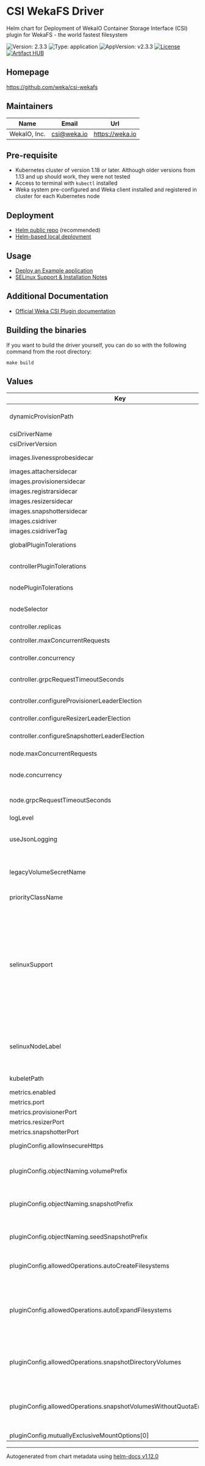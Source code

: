 # CSI WekaFS Driver
Helm chart for Deployment of WekaIO Container Storage Interface (CSI) plugin for WekaFS - the world fastest filesystem

![Version: 2.3.3](https://img.shields.io/badge/Version-2.3.3-informational?style=flat-square) ![Type: application](https://img.shields.io/badge/Type-application-informational?style=flat-square) ![AppVersion: v2.3.3](https://img.shields.io/badge/AppVersion-v2.3.3-informational?style=flat-square)
[![License](https://img.shields.io/badge/License-Apache%202.0-blue.svg)](https://opensource.org/licenses/Apache-2.0)
[![Artifact HUB](https://img.shields.io/endpoint?url=https://artifacthub.io/badge/repository/csi-wekafs)](https://artifacthub.io/packages/search?repo=csi-wekafs)

## Homepage
https://github.com/weka/csi-wekafs

## Maintainers

| Name | Email | Url |
| ---- | ------ | --- |
| WekaIO, Inc. | <csi@weka.io> | <https://weka.io> |

## Pre-requisite
- Kubernetes cluster of version 1.18 or later. Although older versions from 1.13 and up should work, they were not tested
- Access to terminal with `kubectl` installed
- Weka system pre-configured and Weka client installed and registered in cluster for each Kubernetes node

## Deployment
- [Helm public repo](https://artifacthub.io/packages/helm/csi-wekafs/csi-wekafsplugin) (recommended)
- [Helm-based local deployment](charts/csi-wekafsplugin/LOCAL.md)

## Usage
- [Deploy an Example application](docs/usage.md)
- [SELinux Support & Installation Notes](selinux/README.md)

## Additional Documentation
- [Official Weka CSI Plugin documentation](https://docs.weka.io/appendix/weka-csi-plugin)

## Building the binaries
If you want to build the driver yourself, you can do so with the following command from the root directory:

```console
make build
```

## Values

| Key | Type | Default | Description |
|-----|------|---------|-------------|
| dynamicProvisionPath | string | `"csi-volumes"` | Directory in root of file system where dynamic volumes are provisioned |
| csiDriverName | string | `"csi.weka.io"` | Name of the driver (and provisioner) |
| csiDriverVersion | string | `"2.3.3"` | CSI driver version |
| images.livenessprobesidecar | string | `"registry.k8s.io/sig-storage/livenessprobe:v2.12.0"` | CSI liveness probe sidecar image URL |
| images.attachersidecar | string | `"registry.k8s.io/sig-storage/csi-attacher:v4.5.0"` | CSI attacher sidecar image URL |
| images.provisionersidecar | string | `"registry.k8s.io/sig-storage/csi-provisioner:v4.0.0"` | CSI provisioner sidecar image URL |
| images.registrarsidecar | string | `"registry.k8s.io/sig-storage/csi-node-driver-registrar:v2.10.0"` | CSI registrar sidercar |
| images.resizersidecar | string | `"registry.k8s.io/sig-storage/csi-resizer:v1.9.3"` | CSI resizer sidecar image URL |
| images.snapshottersidecar | string | `"registry.k8s.io/sig-storage/csi-snapshotter:v6.3.3"` | CSI snapshotter sidecar image URL |
| images.csidriver | string | `"quay.io/weka.io/csi-wekafs"` | CSI driver main image URL |
| images.csidriverTag | string | `"2.3.3"` | CSI driver tag |
| globalPluginTolerations | list | `[{"effect":"NoSchedule","key":"node-role.kubernetes.io/master","operator":"Exists"}]` | Tolerations for all CSI driver components |
| controllerPluginTolerations | list | `[{"effect":"NoSchedule","key":"node-role.kubernetes.io/master","operator":"Exists"}]` | Tolerations for CSI controller component only (by default same as global) |
| nodePluginTolerations | list | `[{"effect":"NoSchedule","key":"node-role.kubernetes.io/master","operator":"Exists"}]` | Tolerations for CSI node component only (by default same as global) |
| nodeSelector | object | `{}` | Optional nodeSelector for CSI plugin deployment on certain Kubernetes nodes only |
| controller.replicas | int | `2` | Controller number of replicas |
| controller.maxConcurrentRequests | int | `5` | Maximum concurrent requests from sidecars (global) |
| controller.concurrency | object | `{"createSnapshot":5,"createVolume":5,"deleteSnapshot":5,"deleteVolume":1,"expandVolume":5}` | maximum concurrent operations per operation type |
| controller.grpcRequestTimeoutSeconds | int | `30` | Return GRPC Unavailable if request waits in queue for that long time (seconds) |
| controller.configureProvisionerLeaderElection | bool | `true` | Configure provisioner sidecar for leader election |
| controller.configureResizerLeaderElection | bool | `true` | Configure resizer sidecar for leader election |
| controller.configureSnapshotterLeaderElection | bool | `true` | Configure snapshotter sidecar for leader election |
| node.maxConcurrentRequests | int | `5` | Maximum concurrent requests from sidecars (global) |
| node.concurrency | object | `{"nodePublishVolume":5,"nodeUnpublishVolume":5}` | maximum concurrent operations per operation type (to avoid API starvation) |
| node.grpcRequestTimeoutSeconds | int | `30` | Return GRPC Unavailable if request waits in queue for that long time (seconds) |
| logLevel | int | `5` | Log level of CSI plugin |
| useJsonLogging | bool | `false` | Use JSON structured logging instead of human-readable logging format (for exporting logs to structured log parser) |
| legacyVolumeSecretName | string | `""` | for migration of pre-CSI 0.7.0 volumes only, default API secret. Must reside in same namespace as the plugin |
| priorityClassName | string | `""` | Optional CSI Plugin priorityClassName |
| selinuxSupport | string | `"off"` | Support SELinux labeling for Persistent Volumes, may be either `off`, `mixed`, `enforced` (default off)    In `enforced` mode, CSI node components will only start on nodes having a label `selinuxNodeLabel` below    In `mixed` mode, separate CSI node components will be installed on SELinux-enabled and regular hosts    In `off` mode, only non-SELinux-enabled node components will be run on hosts without label.    WARNING: if SELinux is not enabled, volume provisioning and publishing might fail! |
| selinuxNodeLabel | string | `"csi.weka.io/selinux_enabled"` | This label must be set to `"true"` on SELinux-enabled Kubernetes nodes,    e.g., to run the node server in secure mode on SELinux-enabled node, the node must have label    `csi.weka.io/selinux_enabled="true"` |
| kubeletPath | string | `"/var/lib/kubelet"` | kubelet path, in cases Kubernetes is installed not in default folder |
| metrics.enabled | bool | `true` | Enable Prometheus Metrics |
| metrics.port | int | `9090` | Metrics port |
| metrics.provisionerPort | int | `9091` | Provisioner metrics port |
| metrics.resizerPort | int | `9092` | Resizer metrics port |
| metrics.snapshotterPort | int | `9093` | Snapshotter metrics port |
| pluginConfig.allowInsecureHttps | bool | `false` | Allow insecure HTTPS (skip TLS certificate verification) |
| pluginConfig.objectNaming.volumePrefix | string | `"csivol-"` | Prefix that will be added to names of Weka cluster filesystems / snapshots assocciated with CSI volume,    must not exceed 7 symbols. |
| pluginConfig.objectNaming.snapshotPrefix | string | `"csisnp-"` | Prefix that will be added to names of Weka cluster snapshots assocciated with CSI snapshot,    must not exceed 7 symbols. |
| pluginConfig.objectNaming.seedSnapshotPrefix | string | `"csisnp-seed-"` | Prefix that will be added to automatically created "seed" snapshot of empty filesytem,    must not exceed 12 symbols. |
| pluginConfig.allowedOperations.autoCreateFilesystems | bool | `true` | Allow automatic provisioning of CSI volumes based on distinct Weka filesystem |
| pluginConfig.allowedOperations.autoExpandFilesystems | bool | `true` | Allow automatic expansion of filesystem on which Weka snapshot-backed CSI volumes,    e.g. in case a required volume capacity exceeds the size of filesystem.    Note: the filesystem is not expanded automatically when a new directory-backed volume is provisioned |
| pluginConfig.allowedOperations.snapshotDirectoryVolumes | bool | `false` | Create snapshots of legacy (dir/v1) volumes. By default disabled.    Note: when enabled, for every legacy volume snapshot, a full filesystem snapshot will be created (wasteful) |
| pluginConfig.allowedOperations.snapshotVolumesWithoutQuotaEnforcement | bool | `false` | Allow creation of snapshot-backed volumes even on unsupported Weka cluster versions, off by default    Note: On versions of Weka < v4.2 snapshot-backed volume capacity cannot be enforced |
| pluginConfig.mutuallyExclusiveMountOptions[0] | string | `"readcache,writecache,coherent,forcedirect"` |  |

----------------------------------------------
Autogenerated from chart metadata using [helm-docs v1.12.0](https://github.com/norwoodj/helm-docs/releases/v1.12.0)
